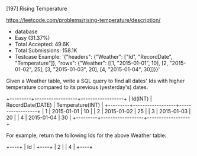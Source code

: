 [197] Rising Temperature  

https://leetcode.com/problems/rising-temperature/description/

* database
* Easy (31.37%)
* Total Accepted:    49.6K
* Total Submissions: 158.1K
* Testcase Example:  '{"headers": {"Weather": ["Id", "RecordDate", "Temperature"]}, "rows": {"Weather": [[1, "2015-01-01", 10], [2, "2015-01-02", 25], [3, "2015-01-03", 20], [4, "2015-01-04", 30]]}}'

Given a Weather table, write a SQL query to find all dates' Ids with higher temperature compared to its previous (yesterday's) dates.


+---------+------------------+------------------+
| Id(INT) | RecordDate(DATE) | Temperature(INT) |
+---------+------------------+------------------+
|       1 |       2015-01-01 |               10 |
|       2 |       2015-01-02 |               25 |
|       3 |       2015-01-03 |               20 |
|       4 |       2015-01-04 |               30 |
+---------+------------------+------------------+


For example, return the following Ids for the above Weather table:


+----+
| Id |
+----+
|  2 |
|  4 |
+----+


